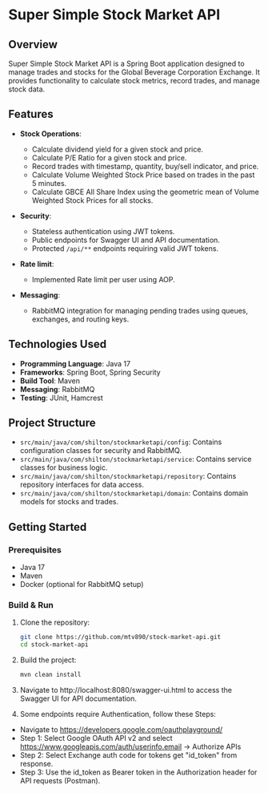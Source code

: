 # Super Simple Stock Market API

## Overview
Super Simple Stock Market API is a Spring Boot application designed to manage trades and stocks for the Global Beverage Corporation Exchange. 
It provides functionality to calculate stock metrics, record trades, and manage stock data.

## Features
- **Stock Operations**:
    - Calculate dividend yield for a given stock and price.
    - Calculate P/E Ratio for a given stock and price.
    - Record trades with timestamp, quantity, buy/sell indicator, and price.
    - Calculate Volume Weighted Stock Price based on trades in the past 5 minutes.
    - Calculate GBCE All Share Index using the geometric mean of Volume Weighted Stock Prices for all stocks.

- **Security**:
    - Stateless authentication using JWT tokens.
    - Public endpoints for Swagger UI and API documentation.
    - Protected `/api/**` endpoints requiring valid JWT tokens.

- **Rate limit**:
    - Implemented Rate limit per user using AOP.

- **Messaging**:
    - RabbitMQ integration for managing pending trades using queues, exchanges, and routing keys.

## Technologies Used
- **Programming Language**: Java 17
- **Frameworks**: Spring Boot, Spring Security
- **Build Tool**: Maven
- **Messaging**: RabbitMQ
- **Testing**: JUnit, Hamcrest

## Project Structure
- `src/main/java/com/shilton/stockmarketapi/config`: Contains configuration classes for security and RabbitMQ.
- `src/main/java/com/shilton/stockmarketapi/service`: Contains service classes for business logic.
- `src/main/java/com/shilton/stockmarketapi/repository`: Contains repository interfaces for data access.
- `src/main/java/com/shilton/stockmarketapi/domain`: Contains domain models for stocks and trades.

## Getting Started
### Prerequisites
- Java 17
- Maven
- Docker (optional for RabbitMQ setup)

### Build & Run
1. Clone the repository:
   ```bash
   git clone https://github.com/mtv890/stock-market-api.git
   cd stock-market-api

2. Build the project:
   ```bash
   mvn clean install
   ```
3. Navigate to http://localhost:8080/swagger-ui.html to access the Swagger UI for API documentation.

2. Some endpoints require Authentication, follow these Steps:
 - Navigate to https://developers.google.com/oauthplayground/
 - Step 1: Select Google OAuth API v2 and select https://www.googleapis.com/auth/userinfo.email -> Authorize APIs
 - Step 2: Select Exchange auth code for tokens get "id_token" from response.
 - Step 3: Use the id_token as Bearer token in the Authorization header for API requests (Postman).